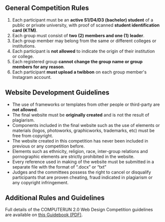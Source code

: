 ## General Competition Rules

1. Each participant must be an **active S1/D4/D3 (bachelor) student** of a public or private university, with proof of scanned **student identification card (KTM)**.
2. Each group must consist of **two (2) members and one (1) leader**.
3. Each group member may belong from the same or different colleges or institutions.
4. Each participant is **not allowed** to indicate the origin of their institution or college.
5. Each registered group **cannot change the group name or group members for any reason**.
6. Each participant **must upload a twibbon** on each group member's Instagram account.

## Website Development Guidelines
+ The use of frameworks or templates from other people or third-party are **not allowed**.
+ The final website must be **originally created** and is not the result of plagiarism.
+ Components included in the final website such as the use of elements or materials (logos, photoworks, graphicworks, trademarks, etc) must be free from copyright.
+ The website created in this competition has never been included in previous or any competition before.
+ Elements such as ethnicity, religion, race, inter-group relations and pornographic elements are strictly prohibited in the website.
+ Every reference used in making of the website must be submitted in a separate file with the format of “.docx” or “txt”
+ Judges and the committees possess the right to cancel or disqualify participants that are proven cheating, fraud indicated in plagiarism or any copyright infringement.

## Additional Rules and Guidelines
Full details of the COMPUTERUN 2.0 Web Design Competition guidelines are available on [this Guidebook (PDF)]().
